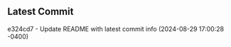 
## Latest Commit
e324cd7 - Update README with latest commit info (2024-08-29 17:00:28 -0400) <Yunxi-Zhou>
